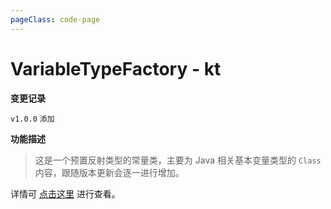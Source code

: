 ```yaml
---
pageClass: code-page
---
```


# VariableTypeFactory <span class="symbol">- kt</span>

**变更记录**

`v1.0.0` `添加`

**功能描述**

> 这是一个预置反射类型的常量类，主要为 Java 相关基本变量类型的 `Class` 内容，跟随版本更新会逐一进行增加。

详情可 [点击这里](https://github.com/HighCapable/YukiReflection/blob/master/yukireflection/src/main/java/com/highcapable/yukireflection/type/java/VariableTypeFactory.kt) 进行查看。